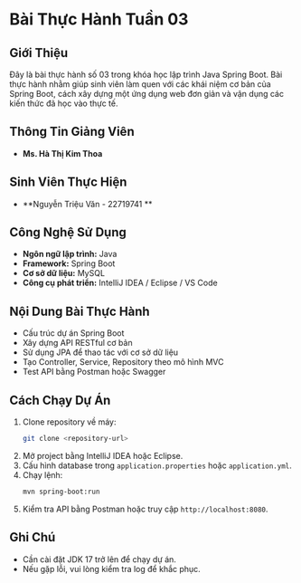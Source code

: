 # Bài Thực Hành Tuần 03

## Giới Thiệu
Đây là bài thực hành số 03 trong khóa học lập trình Java Spring Boot. Bài thực hành nhằm giúp sinh viên làm quen với các khái niệm cơ bản của Spring Boot, cách xây dựng một ứng dụng web đơn giản và vận dụng các kiến thức đã học vào thực tế.

## Thông Tin Giảng Viên
- **Ms. Hà Thị Kim Thoa**

## Sinh Viên Thực Hiện
- **Nguyễn Triệu Văn - 22719741 **

## Công Nghệ Sử Dụng
- **Ngôn ngữ lập trình:** Java
- **Framework:** Spring Boot
- **Cơ sở dữ liệu:** MySQL
- **Công cụ phát triển:** IntelliJ IDEA / Eclipse / VS Code

## Nội Dung Bài Thực Hành
- Cấu trúc dự án Spring Boot
- Xây dựng API RESTful cơ bản
- Sử dụng JPA để thao tác với cơ sở dữ liệu
- Tạo Controller, Service, Repository theo mô hình MVC
- Test API bằng Postman hoặc Swagger

## Cách Chạy Dự Án
1. Clone repository về máy:
   ```bash
   git clone <repository-url>
   ```
2. Mở project bằng IntelliJ IDEA hoặc Eclipse.
3. Cấu hình database trong `application.properties` hoặc `application.yml`.
4. Chạy lệnh:
   ```bash
   mvn spring-boot:run
   ```
5. Kiểm tra API bằng Postman hoặc truy cập `http://localhost:8080`.

## Ghi Chú
- Cần cài đặt JDK 17 trở lên để chạy dự án.
- Nếu gặp lỗi, vui lòng kiểm tra log để khắc phục.
